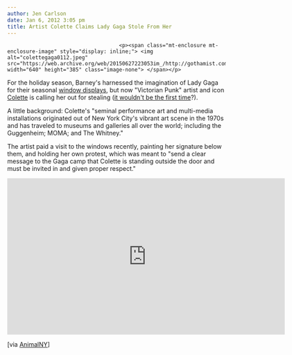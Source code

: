 ```yaml
---
author: Jen Carlson
date: Jan 6, 2012 3:05 pm
title: Artist Colette Claims Lady Gaga Stole From Her
---
```


	
										<p><span class="mt-enclosure mt-enclosure-image" style="display: inline;"> <img alt="colettegaga0112.jpeg" src="https://web.archive.org/web/20150627223053im_/http://gothamist.com/attachments/arts_jen/colettegaga0112.jpeg" width="640" height="385" class="image-none"> </span></p>

<p>For the holiday season, Barney&apos;s harnessed the imagination of Lady Gaga for their seasonal <a href="https://web.archive.org/web/20150627223053/http://gothamist.com/2011/12/05/photos_holiday_windows.php">window displays</a>, but now &quot;Victorian Punk&quot; artist and icon <a href="https://web.archive.org/web/20150627223053/http://www.collectcolette.com/">Colette</a> is calling her out for stealing (<a href="https://web.archive.org/web/20150627223053/http://gothamist.com/2010/09/10/gaga_7.php">it wouldn&apos;t be the first time</a>?). </p>

<p>A little background: Colette&apos;s &quot;seminal performance art and multi-media installations originated out of New York City&apos;s vibrant art scene in the 1970s and has traveled to museums and galleries all over the world; including the Guggenheim; MOMA; and The Whitney.&quot; </p>

<p>The artist paid a visit to the windows recently, painting her signature below them, and holding her own protest, which was meant to &quot;send a clear message to the Gaga camp that Colette is standing outside the door and must be invited in and given proper respect.&quot;</p>

<p><iframe src="https://web.archive.org/web/20150627223053if_/http://player.vimeo.com/video/34473694?title=0&amp;byline=0&amp;portrait=0&amp;color=d4d6d6" width="640" height="360" frameborder="0" webkitallowfullscreen="" mozallowfullscreen="" allowfullscreen></iframe></p>

<p>[via <a href="https://web.archive.org/web/20150627223053/http://animalnewyork.com/2012/01/artist-says-lady-gagas-knocked-her-work-for-barneys-collabo/?utm_source=feedburner&amp;utm_medium=feed&amp;utm_campaign=Feed%3A+animalnewyork+%28ANIMAL%29">AnimalNY</a>]</p>					
										
									
				